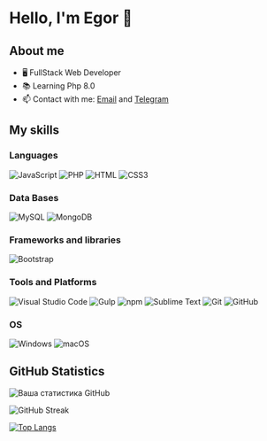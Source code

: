 # Hello, I'm Egor 👋

## About me
- 🖥 FullStack Web Developer
- 📚 Learning Php 8.0
- 📫 Contact with me: [Email](mailto:egorich435@gmail.com) and [Telegram](https://t.me/EASolor)

## My skills
### Languages
![JavaScript](https://img.shields.io/badge/JavaScript-F7DF1E?style=for-the-badge&logo=javascript&logoColor=black)
![PHP](https://img.shields.io/badge/PHP-777BB4?style=for-the-badge&logo=php&logoColor=white)
![HTML](https://img.shields.io/badge/HTML-E34F26?style=for-the-badge&logo=html5&logoColor=white)
![CSS3](https://img.shields.io/badge/CSS3-1572B6?style=for-the-badge&logo=css3&logoColor=white)

### Data Bases
![MySQL](https://img.shields.io/badge/MySQL-00758F?style=for-the-badge&logo=mysql&logoColor=white)
![MongoDB](https://img.shields.io/badge/MongoDB-47A248?style=for-the-badge&logo=mongodb&logoColor=white)

### Frameworks and libraries
![Bootstrap](https://img.shields.io/badge/Bootstrap-563d7c?style=for-the-badge&logo=bootstrap&logoColor=white)

### Tools and Platforms
![Visual Studio Code](https://img.shields.io/badge/Visual%20Studio%20Code-0078d7?style=for-the-badge&logo=visual-studio-code&logoColor=white)
![Gulp](https://img.shields.io/badge/Gulp-CF4647?style=for-the-badge&logo=gulp&logoColor=white)
![npm](https://img.shields.io/badge/npm-CB3837?style=for-the-badge&logo=npm&logoColor=white)
![Sublime Text](https://img.shields.io/badge/Sublime%20Text-FF9800?style=for-the-badge&logo=sublime-text&logoColor=white)
![Git](https://img.shields.io/badge/Git-F05032?style=for-the-badge&logo=git&logoColor=white)
![GitHub](https://img.shields.io/badge/GitHub-181717?style=for-the-badge&logo=github&logoColor=white)

### OS
![Windows](https://img.shields.io/badge/Windows-0078D4?style=for-the-badge&logo=windows&logoColor=white)
![macOS](https://img.shields.io/badge/macOS-000000?style=for-the-badge&logo=apple&logoColor=white)

## GitHub Statistics
![Ваша статистика GitHub](https://github-readme-stats.vercel.app/api?username=sollorA&show_icons=true&theme=radical)

![GitHub Streak](https://streak-stats.demolab.com/?user=sollorA) 

[![Top Langs](https://github-readme-stats.vercel.app/api/top-langs/?username=sollorA)](https://github.com/MrKrishnaAgarwal/readme-components-github)
